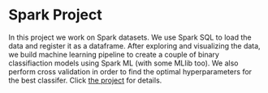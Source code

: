 # Spark Project
In this project we work on Spark datasets. We use Spark SQL to load the data and register it as a dataframe. After exploring and visualizing the data, we build machine learning pipeline to create a couple of binary classifiaction models using Spark ML (with some MLlib too). We also perform cross validation in order to find the optimal hyperparameters for the best classifer. Click [the project](https://databricks-prod-cloudfront.cloud.databricks.com/public/4027ec902e239c93eaaa8714f173bcfc/6499622450979400/2515201435054697/7305917869327287/latest.html) for details. 

